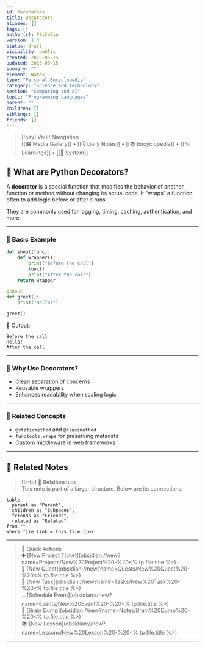 ```yaml
---
id: decorators
title: Decorators
aliases: []
tags: []
author(s): PtiCalin
version: 1.3
status: draft
visibility: public
created: 2025-05-15
updated: 2025-05-15
summary: ""
element: Notes
type: "Personal Encyclopedia"
category: "Science and Technology"
section: "Computing and AI"
topic: "Programming Languages"
parent: ""
children: []
siblings: []
friends: []
---
```

> [!nav] Vault Navigation  
> [[🖼 Media Gallery]] • [[🗓 Daily Notes]] • [[📚 Encyclopedia]] • [[💘 Learnings]] • [[🧠 System]]

## 🧩 What are Python Decorators?

A **decorator** is a special function that modifies the behavior of another function or method without changing its actual code. It “wraps” a function, often to add logic before or after it runs.

They are commonly used for logging, timing, caching, authentication, and more.

---

### 🧪 Basic Example

```python
def shout(func):
    def wrapper():
        print("Before the call")
        func()
        print("After the call")
    return wrapper

@shout
def greet():
    print("Hello!")

greet()
```

🧠 Output:
```text
Before the call
Hello!
After the call
```

---

### 🔎 Why Use Decorators?

- Clean separation of concerns
- Reusable wrappers
- Enhances readability when scaling logic

---

### 🔗 Related Concepts

- `@staticmethod` and `@classmethod`
- `functools.wraps` for preserving metadata
- Custom middleware in web frameworks


---

## 🔗 Related Notes

> [!info] 🧠 Relationships  
> This note is part of a larger structure. Below are its connections:

```dataview
table
  parent as "Parent",
  children as "Subpages",
  friends as "Friends",
  related as "Related"
from ""
where file.link = this.file.link
```

---

> 🌛 Quick Actions  
> ➕ [New Project Ticket](obsidian://new?name=Projects/New%20Project%20-%20<% tp.file.title %>)  
> 🌹 [New Quest](obsidian://new?name=Quests/New%20Quest%20-%20<% tp.file.title %>)  
> 🎯 [New Task](obsidian://new?name=Tasks/New%20Task%20-%20<% tp.file.title %>)  
> 🗕 [Schedule Event](obsidian://new?name=Events/New%20Event%20-%20<% tp.file.title %>)  
> 📝 [Brain Dump](obsidian://new?name=Notes/Brain%20Dump%20-%20<% tp.file.title %>)  
> 📚 [New Lesson](obsidian://new?name=Lessons/New%20Lesson%20-%20<% tp.file.title %>)

---